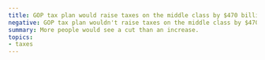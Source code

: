 ```yaml
---
title: GOP tax plan would raise taxes on the middle class by $470 billion
negative: GOP tax plan wouldn't raise taxes on the middle class by $470 billion
summary: More people would see a cut than an increase.
topics:
- taxes
---
```

